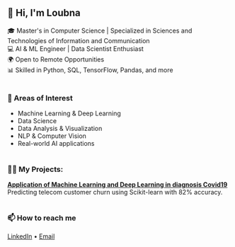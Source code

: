 ## 👋 Hi, I'm Loubna

🎓 Master's in Computer Science | Specialized in Sciences and Technologies of Information and Communication  
💻 AI & ML Engineer | Data Scientist Enthusiast  
🌍 Open to Remote Opportunities  
📊 Skilled in Python, SQL, TensorFlow, Pandas, and more
#
### 🧠 Areas of Interest
- Machine Learning & Deep Learning
- Data Science
- Data Analysis & Visualization
- NLP & Computer Vision
- Real-world AI applications
#
### 👨‍💻 My Projects: 
**[Application of Machine Learning and Deep Learning in diagnosis Covid19](https://github.com/Luunaliza/Application-of-Machine-Learning-and-Deep-Learning-in-diagnosis-Covid19)**  
  Predicting telecom customer churn using Scikit-learn with 82% accuracy.


#
### 📫 How to reach me
[LinkedIn](https://www.linkedin.com/in/loubna-merchi) • [Email](mailto:loubnamerchi0525@gmail.com)



